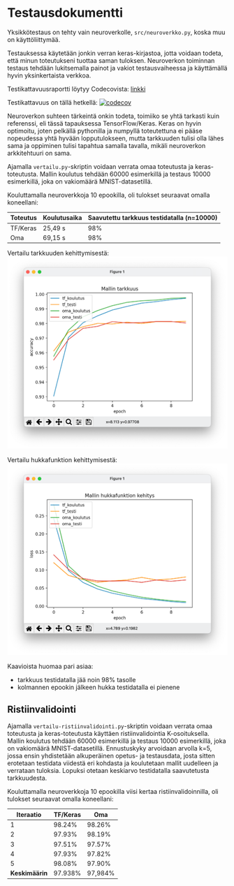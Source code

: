 # Testausdokumentti

Yksikkötestaus on tehty vain neuroverkolle, `src/neuroverkko.py`, koska muu on käyttöliittymää.

Testauksessa käytetään jonkin verran keras-kirjastoa, jotta voidaan todeta, että minun toteutukseni tuottaa saman tuloksen.
Neuroverkon toiminnan testaus tehdään lukitsemalla painot ja vakiot testausvaiheessa ja käyttämällä hyvin yksinkertaista verkkoa.

Testikattavuusraportti löytyy Codecovista: [linkki](https://app.codecov.io/gh/pontushed/tkt20010/blob/main/src/neuroverkko.py)

Testikattavuus on tällä hetkellä: [![codecov](https://codecov.io/gh/pontushed/tkt20010/branch/main/graph/badge.svg?token=FWBDBVXSV3)](https://codecov.io/gh/pontushed/tkt20010)

Neuroverkon suhteen tärkeintä onkin todeta, toimiiko se yhtä tarkasti kuin referenssi, eli tässä tapauksessa TensorFlow/Keras. Keras on hyvin optimoitu, joten pelkällä pythonilla ja numpyllä toteutettuna ei pääse nopeudessa yhtä hyvään lopputulokseen, mutta tarkkuuden tulisi olla lähes sama ja oppiminen tulisi tapahtua samalla tavalla, mikäli neuroverkon arkkitehtuuri on sama.

Ajamalla `vertailu.py`-skriptin voidaan verrata omaa toteutusta ja keras-toteutusta. Mallin koulutus tehdään 60000 esimerkillä ja testaus 10000 esimerkillä, joka on vakiomäärä MNIST-datasetillä.

Kouluttamalla neuroverkkoja 10 epookilla, oli tulokset seuraavat omalla koneellani:

| Toteutus | Koulutusaika | Saavutettu tarkkuus testidatalla (n=10000) |
| -------- | ------------ | ------------------------------------------ |
| TF/Keras | 25,49 s      | 98%                                        |
| Oma      | 69,15 s      | 98%                                        |

Vertailu tarkkuuden kehittymisestä:
![tarkkuus](tarkkuus.png)

Vertailu hukkafunktion kehittymisestä:
![hukka](hukka.png)

Kaavioista huomaa pari asiaa:

- tarkkuus testidatalla jää noin 98% tasolle
- kolmannen epookin jälkeen hukka testidatalla ei pienene

## Ristiinvalidointi

Ajamalla `vertailu-ristiinvalidointi.py`-skriptin voidaan verrata omaa toteutusta ja keras-toteutusta käyttäen ristiinvalidointia K-osoituksella. Mallin koulutus tehdään 60000 esimerkillä ja testaus 10000 esimerkillä, joka on vakiomäärä MNIST-datasetillä.
Ennustuskyky arvoidaan arvolla k=5, jossa ensin yhdistetään alkuperäinen opetus- ja testausdata, josta sitten erotetaan testidata viidestä eri kohdasta ja koulutetaan mallit uudelleen ja verrataan tuloksia. Lopuksi otetaan keskiarvo testidatalla saavutetusta tarkkuudesta.

Kouluttamalla neuroverkkoja 10 epookilla viisi kertaa ristiinvalidoinnilla, oli tulokset seuraavat omalla koneellani:

| Iteraatio       | TF/Keras | Oma     |
| --------------- | -------- | ------- |
| 1               | 98.24%   | 98.26%  |
| 2               | 97.93%   | 98.19%  |
| 3               | 97.51%   | 97.57%  |
| 4               | 97.93%   | 97.82%  |
| 5               | 98.08%   | 97.90%  |
| **Keskimäärin** | 97.938%  | 97,984% |
